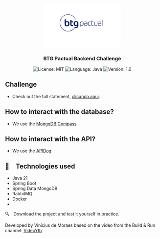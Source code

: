 <p align="center" width="100%">
    <img width="50%" src="https://github.com/viniciusdemoraess/btg-pactual/blob/main/images/btg-logo.jpg"> 
</p>


<h3 align="center">
  BTG Pactual Backend Challenge
</h3>

<p align="center">

  <img alt="License: MIT" src="https://img.shields.io/badge/license-MIT-%2304D361">
  <img alt="Language: Java" src="https://img.shields.io/badge/language-java-green">
  <img alt="Version: 1.0" src="https://img.shields.io/badge/version-1.0-yellowgreen">

</p>


## Challenge
- Check out the full statement, [clicando aqui](./problem.md).

## How to interact with the database?
- We use the [MongoDB Compass](https://www.mongodb.com/products/tools/compass)

## How to interact with the API?
- We use the [APIDog](https://github.com/Apidog)

## :rocket: Technologies used

* Java 21
* Spring Boot
* Spring Data MongoDB
* RabbitMQ
* Docker
*   

:mag: Download the project and test it yourself in practice.


Developed by Vinícius de Moraes based on the video from the Build & Run channel: [VideoYtb](https://www.youtube.com/watch?v=e_WgAB0Th_I&list=PLxCh3SsamNs7y1Y-QaVdWx0MUh0wvo7TV)
